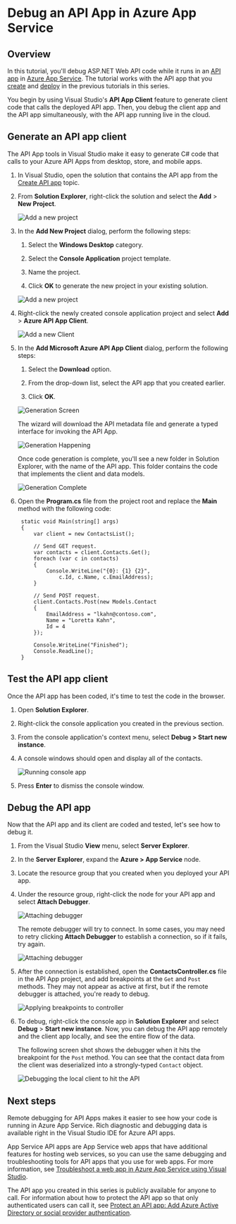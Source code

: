 <properties 
	pageTitle="Debug an API App in Azure App Service" 
	description="Learn how to debug an API App while it runs in Azure App Service, using Visual Studio." 
	services="app-service\api" 
	documentationCenter=".net" 
	authors="bradygaster" 
	manager="wpickett" 
	editor="jimbe"/>

<tags 
	ms.service="app-service-api" 
	ms.workload="web" 
	ms.tgt_pltfrm="dotnet" 
	ms.devlang="na" 
	ms.topic="article" 
	ms.date="02/19/2015" 
	ms.author="bradyg;tarcher"/>

# Debug an API App in Azure App Service 

## Overview

In this tutorial, you'll debug ASP.NET Web API code while it runs in an [API app](app-service-api-apps-why-best-platform.md) in [Azure App Service](app-service-value-prop-what-is.md). The tutorial works with the API app that you [create](app-service-dotnet-create-api-app.md) and [deploy](app-service-dotnet-deploy-api-app.md) in the previous tutorials in this series.

You begin by using Visual Studio's **API App Client** feature to generate client code that calls the deployed API app. Then, you debug the client app and the API app simultaneously, with the API app running live in the cloud.

## Generate an API app client 

The API App tools in Visual Studio make it easy to generate C# code that calls to your Azure API Apps from desktop, store, and mobile apps. 

1. In Visual Studio, open the solution that contains the API app from the [Create API app](app-service-dotnet-create-api-app.md) topic. 

2. From **Solution Explorer**, right-click the solution and select the **Add** > **New Project**.

	![Add a new project](./media/app-service-dotnet-remotely-debug-api-app/01-add-new-project-v3.png)

3. In the **Add New Project** dialog, perform the following steps:

	1. Select the **Windows Desktop** category.
	
	2. Select the **Console Application** project template.
	
	3. Name the project.
	
	4. Click **OK** to generate the new project in your existing solution.
	
	![Add a new project](./media/app-service-dotnet-remotely-debug-api-app/02-contact-list-console-project-v3.png)

4. Right-click the newly created console application project and select **Add** > **Azure API App Client**. 

	![Add a new Client](./media/app-service-dotnet-remotely-debug-api-app/03-add-azure-api-client-v3.png)
	
5. In the **Add Microsoft Azure API App Client** dialog, perform the following steps: 

	1. Select the **Download** option. 
	
	2. From the drop-down list, select the API app that you created earlier. 
	
	3. Click **OK**. 

	![Generation Screen](./media/app-service-dotnet-remotely-debug-api-app/04-select-the-api-v3.png)

	The wizard will download the API metadata file and generate a typed interface for invoking the API App.

	![Generation Happening](./media/app-service-dotnet-remotely-debug-api-app/05-metadata-downloading-v3.png)

	Once code generation is complete, you'll see a new folder in Solution Explorer, with the name of the API app. This folder contains the code that implements the client and data models. 

	![Generation Complete](./media/app-service-dotnet-remotely-debug-api-app/06-code-gen-output-v3.png)

6. Open the **Program.cs** file from the project root and replace the **Main** method with the following code: 

		static void Main(string[] args)
	    {
	        var client = new ContactsList();
	
	        // Send GET request.
	        var contacts = client.Contacts.Get();
	        foreach (var c in contacts)
	        {
	            Console.WriteLine("{0}: {1} {2}",
	                c.Id, c.Name, c.EmailAddress);
	        }
	
	        // Send POST request.
			client.Contacts.Post(new Models.Contact
		    {
		        EmailAddress = "lkahn@contoso.com",
		        Name = "Loretta Kahn",
		        Id = 4
		    });
	
	        Console.WriteLine("Finished");
	        Console.ReadLine();
	    }

## Test the API app client

Once the API app has been coded, it's time to test the code in the browser.

1. Open **Solution Explorer**.

2. Right-click the console application you created in the previous section.

3. From the console application's context menu, select **Debug > Start new instance**. 

4. A console windows should open and display all of the contacts. 

	![Running console app](./media/app-service-dotnet-remotely-debug-api-app/running-console-app.png)

5. Press **Enter** to dismiss the console window.          

## Debug the API app 

Now that the API app and its client are coded and tested, let's see how to debug it.

1. From the Visual Studio **View** menu, select **Server Explorer**. 

2. In the **Server Explorer**, expand the **Azure > App Service** node. 

3. Locate the resource group that you created when you deployed your API app. 

4. Under the resource group, right-click the node for your API app and select **Attach Debugger**. 

	![Attaching debugger](./media/app-service-dotnet-remotely-debug-api-app/08-attach-debugger-v3.png)

	The remote debugger will try to connect. In some cases, you may need to retry clicking **Attach Debugger** to establish a connection, so if it fails, try again.

	![Attaching debugger](./media/app-service-dotnet-remotely-debug-api-app/09-attaching-v3.png)

16. After the connection is established, open the **ContactsController.cs** file in the API App project, and add breakpoints at the `Get` and `Post` methods. They may not appear as active at first, but if the remote debugger is attached, you're ready to debug. 

	![Applying breakpoints to controller](./media/app-service-dotnet-remotely-debug-api-app/10-breakpoints-v3.png)

17. To debug, right-click the console app in **Solution Explorer** and select **Debug** > **Start new instance**. Now, you can debug the API app remotely and the client app locally, and see the entire flow of the data. 

	The following screen shot shows the debugger when it hits the breakpoint for the `Post` method. You can see that the contact data from the client was deserialized into a strongly-typed `Contact` object. 

	![Debugging the local client to hit the API](./media/app-service-dotnet-remotely-debug-api-app/12-debugging-live-v3.png)

## Next steps

Remote debugging for API Apps makes it easier to see how your code is running in Azure App Service. Rich diagnostic and debugging data is available right in the Visual Studio IDE for Azure API apps. 

App Service API apps are App Service web apps that have additional features for hosting web services, so you can use the same debugging and troubleshooting tools for API apps that you use for web apps.  For more information, see [Troubleshoot a web app in Azure App Service using Visual Studio](web-sites-dotnet-troubleshoot-visual-studio.md). 

The API app you created in this series is publicly available for anyone to call. For information about how to protect the API app so that only authenticated users can call it, see [Protect an API app: Add Azure Active Directory or social provider authentication](app-service-api-dotnet-add-authentication.md).
